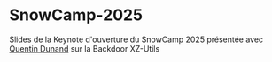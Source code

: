 # SnowCamp-2025
Slides de la Keynote d'ouverture du SnowCamp 2025 présentée avec [Quentin Dunand](https://www.linkedin.com/in/quentindunand/) sur la Backdoor XZ-Utils
